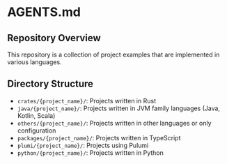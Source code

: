 # AGENTS.md

## Repository Overview

This repository is a collection of project examples that are implemented in various languages.

## Directory Structure

- `crates/{project_name}/`: Projects written in Rust
- `java/{project_name}/`: Projects written in JVM family languages (Java, Kotlin, Scala)
- `others/{project_name}/`: Projects written in other languages or only configuration
- `packages/{project_name}/`: Projects written in TypeScript
- `plumi/{project_name}/`: Projects using Pulumi
- `python/{project_name}/`: Projects written in Python
